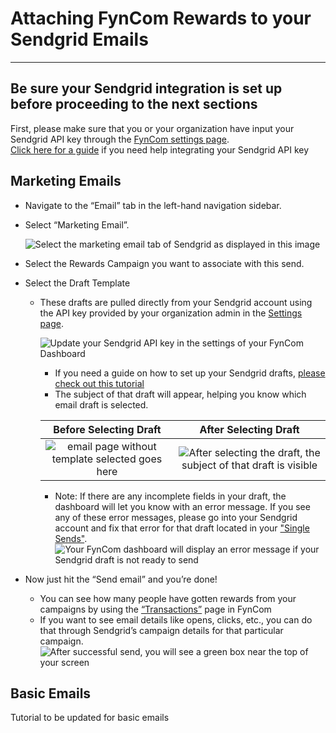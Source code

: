 # Attaching FynCom Rewards to your Sendgrid Emails

_________________

## Be sure your Sendgrid integration is set up before proceeding to the next sections

First, please make sure that you or your organization have input your Sendgrid API key through the [FynCom settings page](https://dashboard.fyncom.com/settings#). <br>
[Click here for a guide](https://www.fyncom.com/sendgrid-integration-api-key) if you need help integrating your Sendgrid API key

## Marketing Emails

- Navigate to the “Email” tab in the left-hand navigation sidebar.
- Select “Marketing Email”. 

  ![Select the marketing email tab of Sendgrid as displayed in this image](https://fyncom-static-files.s3.us-west-1.amazonaws.com/help/1.png)

- Select the Rewards Campaign you want to associate with this send.
- Select the Draft Template
  - These drafts are pulled directly from your Sendgrid account using the API key provided by your organization admin in the [Settings page](https://dashboard.fyncom.com/settings#).
  
    ![Update your Sendgrid API key in the settings of your FynCom Dashboard](https://fyncom-static-files.s3.us-west-1.amazonaws.com/help/SendgridAPI-FynCom-6.png)
  
    - If you need a guide on how to set up your Sendgrid drafts, [please check out this tutorial](https://www.fyncom.com/sendgrid-drafts-preparation)
    - The subject of that draft will appear, helping you know which email draft is selected.

    |  Before Selecting Draft  |                                                              After Selecting Draft                                                              |
    |:-----------------------------------------------------------------------------------------------------------------------------------------------:|:-----------------------:|
      | ![email page without template selected goes here](https://fyncom-static-files.s3.us-west-1.amazonaws.com/help/3.png)| ![After selecting the draft, the subject of that draft is visible](https://fyncom-static-files.s3.us-west-1.amazonaws.com/help/5.png) |
    
    - Note: If there are any incomplete fields in your draft, the dashboard will let you know with an error message. If you see any of these error messages,
    please go into your Sendgrid account and fix that error for that draft located in your ["Single Sends"](https://mc.sendgrid.com/single-sends?view=raw).
    ![Your FynCom dashboard will display an error message if your Sendgrid draft is not ready to send](https://fyncom-static-files.s3.us-west-1.amazonaws.com/help/4.png)

- Now just hit the “Send email” and you’re done!
  - You can see how many people have gotten rewards from your campaigns by using the [“Transactions”](https://dashboard.fyncom.com/campaign/transaction) page in FynCom
  - If you want to see email details like opens, clicks, etc., you can do that through Sendgrid’s campaign details for that particular campaign.
  ![After successful send, you will see a green box near the top of your screen](https://fyncom-static-files.s3.us-west-1.amazonaws.com/help/6.png)


## Basic Emails

Tutorial to be updated for basic emails
